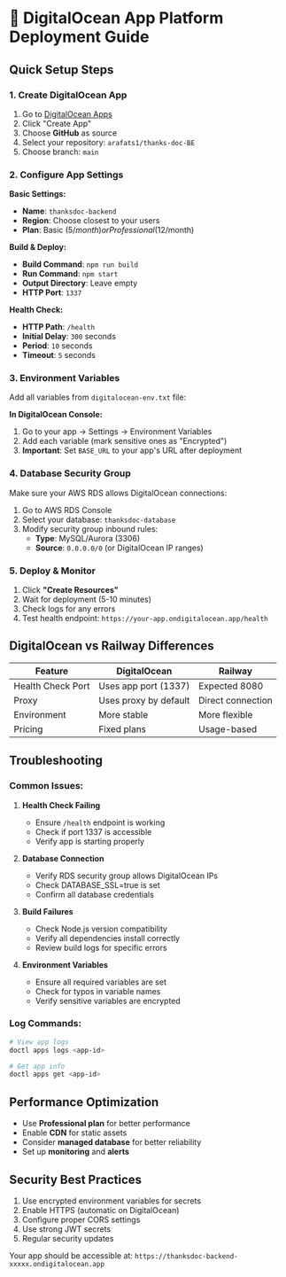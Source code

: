 # 🌊 DigitalOcean App Platform Deployment Guide

## Quick Setup Steps

### 1. Create DigitalOcean App

1. Go to [DigitalOcean Apps](https://cloud.digitalocean.com/apps)
2. Click "Create App"
3. Choose **GitHub** as source
4. Select your repository: `arafats1/thanks-doc-BE`
5. Choose branch: `main`

### 2. Configure App Settings

**Basic Settings:**
- **Name**: `thanksdoc-backend`
- **Region**: Choose closest to your users
- **Plan**: Basic ($5/month) or Professional ($12/month)

**Build & Deploy:**
- **Build Command**: `npm run build`
- **Run Command**: `npm start`
- **Output Directory**: Leave empty
- **HTTP Port**: `1337`

**Health Check:**
- **HTTP Path**: `/health`
- **Initial Delay**: `300` seconds
- **Period**: `10` seconds
- **Timeout**: `5` seconds

### 3. Environment Variables

Add all variables from `digitalocean-env.txt` file:

**In DigitalOcean Console:**
1. Go to your app → Settings → Environment Variables
2. Add each variable (mark sensitive ones as "Encrypted")
3. **Important**: Set `BASE_URL` to your app's URL after deployment

### 4. Database Security Group

Make sure your AWS RDS allows DigitalOcean connections:

1. Go to AWS RDS Console
2. Select your database: `thanksdoc-database`
3. Modify security group inbound rules:
   - **Type**: MySQL/Aurora (3306)
   - **Source**: `0.0.0.0/0` (or DigitalOcean IP ranges)

### 5. Deploy & Monitor

1. Click **"Create Resources"**
2. Wait for deployment (5-10 minutes)
3. Check logs for any errors
4. Test health endpoint: `https://your-app.ondigitalocean.app/health`

## DigitalOcean vs Railway Differences

| Feature | DigitalOcean | Railway |
|---------|--------------|---------|
| Health Check Port | Uses app port (1337) | Expected 8080 |
| Proxy | Uses proxy by default | Direct connection |
| Environment | More stable | More flexible |
| Pricing | Fixed plans | Usage-based |

## Troubleshooting

### Common Issues:

1. **Health Check Failing**
   - Ensure `/health` endpoint is working
   - Check if port 1337 is accessible
   - Verify app is starting properly

2. **Database Connection**
   - Verify RDS security group allows DigitalOcean IPs
   - Check DATABASE_SSL=true is set
   - Confirm all database credentials

3. **Build Failures**
   - Check Node.js version compatibility
   - Verify all dependencies install correctly
   - Review build logs for specific errors

4. **Environment Variables**
   - Ensure all required variables are set
   - Check for typos in variable names
   - Verify sensitive variables are encrypted

### Log Commands:
```bash
# View app logs
doctl apps logs <app-id>

# Get app info
doctl apps get <app-id>
```

## Performance Optimization

- Use **Professional plan** for better performance
- Enable **CDN** for static assets
- Consider **managed database** for better reliability
- Set up **monitoring** and **alerts**

## Security Best Practices

1. Use encrypted environment variables for secrets
2. Enable HTTPS (automatic on DigitalOcean)
3. Configure proper CORS settings
4. Use strong JWT secrets
5. Regular security updates

Your app should be accessible at:
`https://thanksdoc-backend-xxxxx.ondigitalocean.app`
